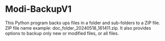 # Modi-BackupV1
This Python program backs ups files in a folder and sub-folders to a ZIP file. ZIP file name example: doc_folder_20240518_161411.zip. It also provides options to backup only new or modified files, or all files.

